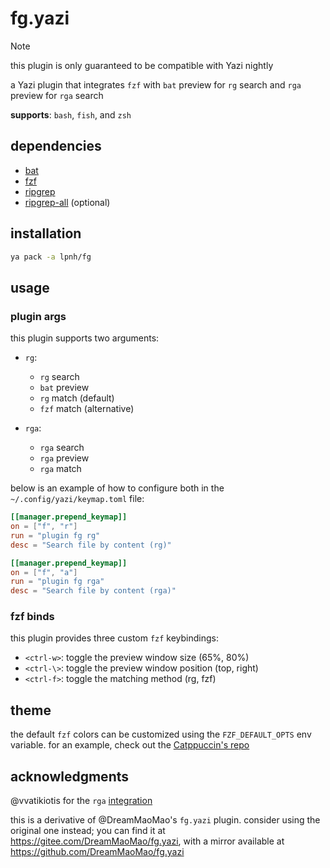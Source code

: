 # fg.yazi

> [!NOTE]
> this plugin is only guaranteed to be compatible with Yazi nightly

a Yazi plugin that integrates `fzf` with `bat` preview for `rg` search and
`rga` preview for `rga` search

**supports**: `bash`, `fish`, and `zsh`

## dependencies

- [bat](https://github.com/sharkdp/bat)
- [fzf](https://junegunn.github.io/fzf/)
- [ripgrep](https://github.com/BurntSushi/ripgrep)
- [ripgrep-all](https://github.com/phiresky/ripgrep-all) (optional)

## installation

```sh
ya pack -a lpnh/fg
```

## usage

### plugin args

this plugin supports two arguments:

- `rg`:
   - `rg` search
   - `bat` preview
   - `rg` match (default)
   - `fzf` match (alternative)

- `rga`:
   - `rga` search
   - `rga` preview
   - `rga` match

below is an example of how to configure both in the
`~/.config/yazi/keymap.toml` file:

```toml
[[manager.prepend_keymap]]
on = ["f", "r"]
run = "plugin fg rg"
desc = "Search file by content (rg)"

[[manager.prepend_keymap]]
on = ["f", "a"]
run = "plugin fg rga"
desc = "Search file by content (rga)"
```

### fzf binds

this plugin provides three custom `fzf` keybindings:

- `<ctrl-w>`: toggle the preview window size (65%, 80%)
- `<ctrl-\>`: toggle the preview window position (top, right)
- `<ctrl-f>`: toggle the matching method (rg, fzf)

## theme

the default `fzf` colors can be customized using the `FZF_DEFAULT_OPTS` env
variable. for an example, check out the [Catppuccin's
repo](https://github.com/catppuccin/fzf?tab=readme-ov-file#usage)

## acknowledgments

@vvatikiotis for the `rga`
[integration](https://github.com/lpnh/fg.yazi/pull/1)

this is a derivative of @DreamMaoMao's `fg.yazi` plugin. consider using the
original one instead; you can find it at
<https://gitee.com/DreamMaoMao/fg.yazi>, with a mirror available at
<https://github.com/DreamMaoMao/fg.yazi>
